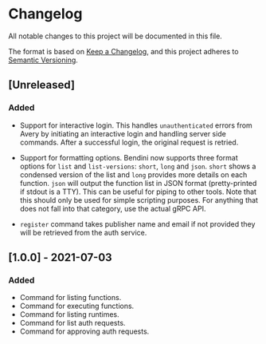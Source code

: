 # Changelog
All notable changes to this project will be documented in this file.

The format is based on [Keep a Changelog](https://keepachangelog.com/en/1.0.0/),
and this project adheres to [Semantic Versioning](https://semver.org/spec/v2.0.0.html).

## [Unreleased]

### Added

- Support for interactive login. This handles `unauthenticated` errors from Avery by
  initiating an interactive login and handling server side commands. After a successful
  login, the original request is retried.

- Support for formatting options. Bendini now supports three format options for `list` and
  `list-versions`: `short`, `long` and `json`. `short` shows a condensed version of the
  list and `long` provides more details on each function. `json` will output the function
  list in JSON format (pretty-printed if stdout is a TTY). This can be useful for piping
  to other tools. Note that this should only be used for simple scripting purposes. For
  anything that does not fall into that category, use the actual gRPC API.

- `register` command takes publisher name and email if not provided they will be
  retrieved from the auth service.

## [1.0.0] - 2021-07-03

### Added
- Command for listing functions.
- Command for executing functions.
- Command for listing runtimes.
- Command for list auth requests.
- Command for approving auth requests.
